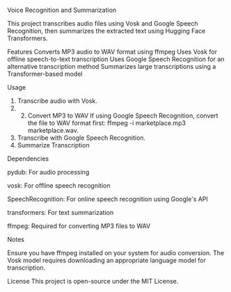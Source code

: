 Voice Recognition and Summarization

This project transcribes audio files using Vosk and Google Speech Recognition, then summarizes the extracted text using Hugging Face Transformers.

Features
Converts MP3 audio to WAV format using ffmpeg
Uses Vosk for offline speech-to-text transcription
Uses Google Speech Recognition for an alternative transcription method
Summarizes large transcriptions using a Transformer-based model

Usage
1. Transcribe audio with Vosk.
2. 2. Convert MP3 to WAV
If using Google Speech Recognition, convert the file to WAV format first:
ffmpeg -i marketplace.mp3 marketplace.wav.
3. Transcribe with Google Speech Recognition.
4. Summarize Transcription

Dependencies

pydub: For audio processing

vosk: For offline speech recognition

SpeechRecognition: For online speech recognition using Google's API

transformers: For text summarization

ffmpeg: Required for converting MP3 files to WAV

Notes

Ensure you have ffmpeg installed on your system for audio conversion.
The Vosk model requires downloading an appropriate language model for transcription.

License
This project is open-source under the MIT License.
